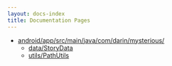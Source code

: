 ```yaml
---
layout: docs-index
title: Documentation Pages
---
```

- [android/app/src/main/java/com/darin/mysterious/](android/app/src/main/java/com/darin/mysterious)
	- [data/StoryData](android/app/src/main/java/com/darin/mysterious/data/StoryData)
	- [utils/PathUtils](android/app/src/main/java/com/darin/mysterious/utils/PathUtils)
